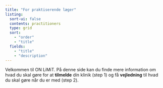 ```yaml
---
title: "For praktiserende læger"
listing:
  sort-ui: false
  contents: practitioners
  type: grid
  sort: 
    - "order"
    - "title"
  fields: 
    - "title"
    - "description"
---
```


Velkommen til ON LiMiT. På denne side kan du finde mere information om
hvad du skal gøre for at **tilmelde** din klinik (step 1) og få
**vejledning** til hvad du skal gøre når du er med (step 2).
